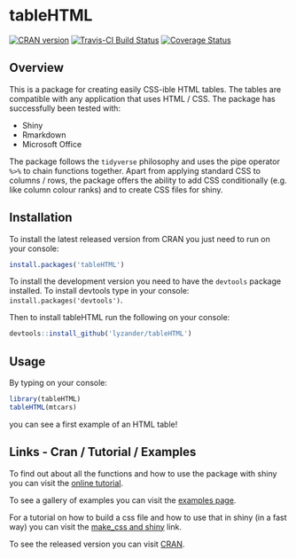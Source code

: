 # tableHTML

[![CRAN version](http://www.r-pkg.org/badges/version/tableHTML)](https://cran.r-project.org/package=tableHTML)
[![Travis-CI Build Status](https://travis-ci.org/LyzandeR/tableHTML.svg?branch=master)](https://travis-ci.org/LyzandeR/tableHTML)
[![Coverage Status](https://codecov.io/gh/lyzander/tableHTML/branch/master/graph/badge.svg)](https://codecov.io/gh/lyzander/tableHTML?branch=master)

## Overview

This is a package for creating easily CSS-ible HTML tables. The tables are compatible with any application that uses HTML / CSS. The package has successfully been tested with:

* Shiny
* Rmarkdown
* Microsoft Office

The package follows the `tidyverse` philosophy and uses the pipe operator `%>%` to chain functions together. Apart from applying standard CSS to columns / rows, the package offers the ability to add CSS conditionally (e.g. like column colour ranks) and to create CSS files for shiny.

## Installation

To install the latest released version from CRAN you just need to run on your console:

```r
install.packages('tableHTML')
```

To install the development version you need to have the `devtools` package installed. To install devtools type in your console: `install.packages('devtools')`.

Then to install tableHTML run the following on your console:

```R
devtools::install_github('lyzander/tableHTML')
```

## Usage

By typing on your console:

```R
library(tableHTML)
tableHTML(mtcars)
```

you can see a first example of an HTML table!

## Links - Cran / Tutorial / Examples

To find out about all the functions and how to use the package with shiny you can visit the [online tutorial](https://cran.r-project.org/package=tableHTML/vignettes/tableHTML.html).

To see a gallery of examples you can visit the [examples page](https://cran.r-project.org/package=tableHTML/vignettes/examples.html).

For a tutorial on how to build a css file and how to use that in shiny (in a fast way) you can visit the [make_css and shiny](https://cran.r-project.org/package=tableHTML/vignettes/make_css.html) link. 

To see the released version you can visit [CRAN](https://cran.r-project.org/package=tableHTML).
